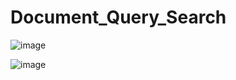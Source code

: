 # Document_Query_Search

![image](https://github.com/kunjankanani/Document_Query_Search/assets/115248453/b3c39351-f7d9-4882-92dd-5bb4af76d6a6)

![image](https://github.com/kunjankanani/Document_Query_Search/assets/115248453/5dda3555-63fd-496b-b84d-6a9ee4f27c65)
